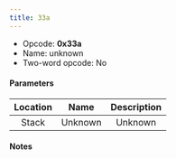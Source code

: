 ```yaml
---
title: 33a
---
```


- Opcode: **0x33a**
- Name: unknown
- Two-word opcode: No

#### Parameters

| Location |  Name   | Description |
|:--------:|:-------:|:-----------:|
|  Stack   | Unknown |   Unknown   |

#### Notes
